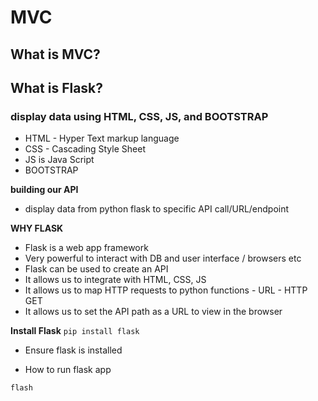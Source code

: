 # MVC
## What is MVC?
## What is Flask? 

### display data using HTML, CSS, JS, and BOOTSTRAP
- HTML - Hyper Text markup language 
- CSS - Cascading Style Sheet
- JS is Java Script
- BOOTSTRAP

**building our API**
- display data from python flask to specific API call/URL/endpoint

**WHY FLASK**
- Flask is a web app framework
- Very powerful to interact with DB and user interface / browsers etc
- Flask can be used to create an API
- It allows us to integrate with HTML, CSS, JS
- It allows us to map HTTP requests to python functions - URL - HTTP GET
- It allows us to set the API path as a URL to view in the browser

**Install Flask**
`pip install flask`

- Ensure flask is installed 

- How to run flask app

```
flash 